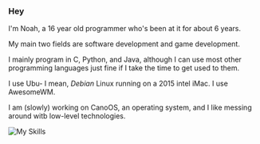 ### Hey

I'm Noah, a 16 year old programmer who's been at it for about 6 years.

My main two fields are software development and game development.

I mainly program in C, Python, and Java, although I can use most other programming languages just fine if I take the time to get used to them.

I use Ubu- I mean, *Debian* Linux running on a 2015 intel iMac. I use AwesomeWM. 

I am (slowly) working on CanoOS, an operating system, and I like messing around witb low-level technologies.

![My Skills](https://go-skill-icons.vercel.app/api/icons?i=c,debian,godot,java,linux,neovim,py,)
